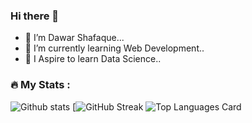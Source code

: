 ### Hi there 👋


<!-- **dawar-shafaque/dawar-shafaque** is a ✨ _special_ ✨ repository because its `README.md` (this file) appears on your GitHub profile.

Here are some ideas to get you started: -->

- 🔭 I’m Dawar Shafaque...
- 🌱 I’m currently learning Web Development..
- 👯 I Aspire to learn Data Science..
<!-- - 💬 Ask me about ...
- 📫 How to reach me: ...
- 😄 Pronouns: ...
- ⚡ Fun fact: ... -->

### :fire: My Stats :

![Github stats](https://github-readme-stats.vercel.app/api?username=dawar-shafaque&theme=highcontrast&show_icons=true&count_private=true)
[![GitHub Streak](https://github-readme-streak-stats.herokuapp.com/?user=dawar-shafaque)
![Top Languages Card](https://github-readme-stats.vercel.app/api/top-langs/?username=Gpadam11&layout=compact)

